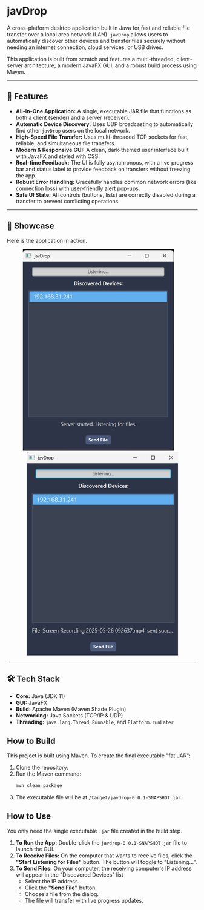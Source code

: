 # javDrop

A cross-platform desktop application built in Java for fast and reliable file transfer over a local area network (LAN). `javDrop` allows users to automatically discover other devices and transfer files securely without needing an internet connection, cloud services, or USB drives.

This application is built from scratch and features a multi-threaded, client-server architecture, a modern JavaFX GUI, and a robust build process using Maven.

---

## 🌟 Features

* **All-in-One Application:** A single, executable JAR file that functions as both a client (sender) and a server (receiver).
* **Automatic Device Discovery:** Uses UDP broadcasting to automatically find other `javDrop` users on the local network.
* **High-Speed File Transfer:** Uses multi-threaded TCP sockets for fast, reliable, and simultaneous file transfers.
* **Modern & Responsive GUI:** A clean, dark-themed user interface built with JavaFX and styled with CSS.
* **Real-time Feedback:** The UI is fully asynchronous, with a live progress bar and status label to provide feedback on transfers without freezing the app.
* **Robust Error Handling:** Gracefully handles common network errors (like connection loss) with user-friendly alert pop-ups.
* **Safe UI State:** All controls (buttons, lists) are correctly disabled during a transfer to prevent conflicting operations.

---

## 📸 Showcase

Here is the application in action.

<p align="center">
  <img src="./docs/screenshot_discovery.png" alt="Discovering devices" width="400">
&nbsp;&nbsp;&nbsp;&nbsp;
  <img src="./docs/file_sent.png" alt="File sent" width="400">
</p>

---

## 🛠️ Tech Stack

* **Core:** Java (JDK 11)
* **GUI:** JavaFX
* **Build:** Apache Maven (Maven Shade Plugin)
* **Networking:** Java Sockets (TCP/IP & UDP)
* **Threading:** `java.lang.Thread`, `Runnable`, and `Platform.runLater`

## How to Build

This project is built using Maven. To create the final executable "fat JAR":
1.  Clone the repository.
2.  Run the Maven command:
    ```bash
    mvn clean package
    ```
3.  The executable file will be at `/target/javdrop-0.0.1-SNAPSHOT.jar`.

## How to Use

You only need the single executable `.jar` file created in the build step.

1.  **To Run the App:** Double-click the `javdrop-0.0.1-SNAPSHOT.jar` file to launch the GUI.
2.  **To Receive Files:** On the computer that wants to receive files, click the **"Start Listening for Files"** button. The button will toggle to "Listening...".
3.  **To Send Files:** On your computer, the receiving computer's IP address will appear in the "Discovered Devices" list
    * Select the IP address.
    * Click the **"Send File"** button.
    * Choose a file from the dialog.
    * The file will transfer with live progress updates.
